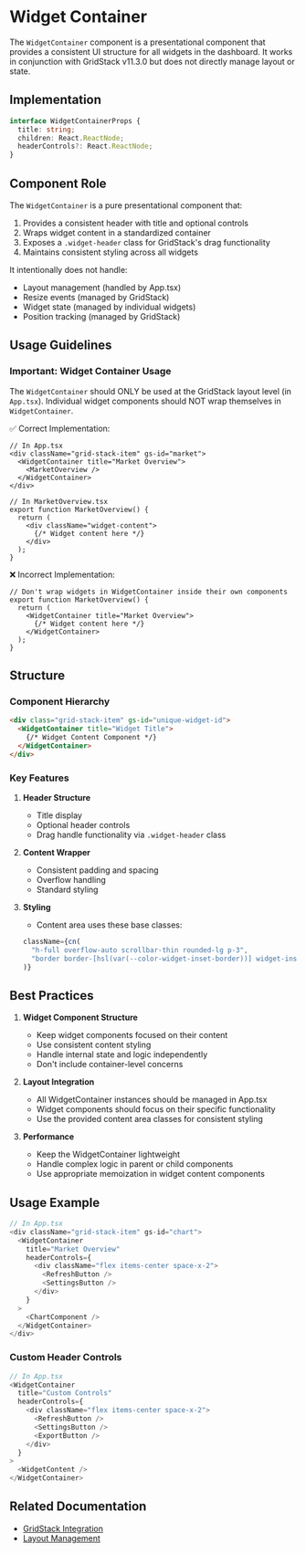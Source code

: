# Widget Container

The `WidgetContainer` component is a presentational component that provides a consistent UI structure for all widgets in the dashboard. It works in conjunction with GridStack v11.3.0 but does not directly manage layout or state.

## Implementation

```typescript
interface WidgetContainerProps {
  title: string;
  children: React.ReactNode;
  headerControls?: React.ReactNode;
}
```

## Component Role

The `WidgetContainer` is a pure presentational component that:
1. Provides a consistent header with title and optional controls
2. Wraps widget content in a standardized container
3. Exposes a `.widget-header` class for GridStack's drag functionality
4. Maintains consistent styling across all widgets

It intentionally does not handle:
- Layout management (handled by App.tsx)
- Resize events (managed by GridStack)
- Widget state (managed by individual widgets)
- Position tracking (managed by GridStack)

## Usage Guidelines

### Important: Widget Container Usage

The `WidgetContainer` should ONLY be used at the GridStack layout level (in `App.tsx`). Individual widget components should NOT wrap themselves in `WidgetContainer`.

✅ Correct Implementation:
```tsx
// In App.tsx
<div className="grid-stack-item" gs-id="market">
  <WidgetContainer title="Market Overview">
    <MarketOverview />
  </WidgetContainer>
</div>

// In MarketOverview.tsx
export function MarketOverview() {
  return (
    <div className="widget-content">
      {/* Widget content here */}
    </div>
  );
}
```

❌ Incorrect Implementation:
```tsx
// Don't wrap widgets in WidgetContainer inside their own components
export function MarketOverview() {
  return (
    <WidgetContainer title="Market Overview">
      {/* Widget content here */}
    </WidgetContainer>
  );
}
```

## Structure

### Component Hierarchy
```html
<div class="grid-stack-item" gs-id="unique-widget-id">
  <WidgetContainer title="Widget Title">
    {/* Widget Content Component */}
  </WidgetContainer>
</div>
```

### Key Features

1. **Header Structure**
   - Title display
   - Optional header controls
   - Drag handle functionality via `.widget-header` class

2. **Content Wrapper**
   - Consistent padding and spacing
   - Overflow handling
   - Standard styling

3. **Styling**
   - Content area uses these base classes:
   ```typescript
   className={cn(
     "h-full overflow-auto scrollbar-thin rounded-lg p-3",
     "border border-[hsl(var(--color-widget-inset-border))] widget-inset"
   )}
   ```

## Best Practices

1. **Widget Component Structure**
   - Keep widget components focused on their content
   - Use consistent content styling
   - Handle internal state and logic independently
   - Don't include container-level concerns

2. **Layout Integration**
   - All WidgetContainer instances should be managed in App.tsx
   - Widget components should focus on their specific functionality
   - Use the provided content area classes for consistent styling

3. **Performance**
   - Keep the WidgetContainer lightweight
   - Handle complex logic in parent or child components
   - Use appropriate memoization in widget content components

## Usage Example

```typescript
// In App.tsx
<div className="grid-stack-item" gs-id="chart">
  <WidgetContainer
    title="Market Overview"
    headerControls={
      <div className="flex items-center space-x-2">
        <RefreshButton />
        <SettingsButton />
      </div>
    }
  >
    <ChartComponent />
  </WidgetContainer>
</div>
```

### Custom Header Controls
```typescript
// In App.tsx
<WidgetContainer
  title="Custom Controls"
  headerControls={
    <div className="flex items-center space-x-2">
      <RefreshButton />
      <SettingsButton />
      <ExportButton />
    </div>
  }
>
  <WidgetContent />
</WidgetContainer>
```

## Related Documentation
- [GridStack Integration](../../architecture/gridstack-integration.md)
- [Layout Management](../../architecture/layout-management.md) 
